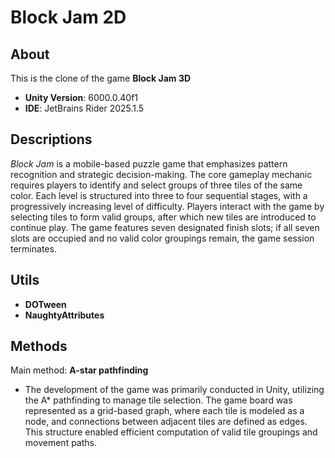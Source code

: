 # Block Jam 2D

## About
This is the clone of the game **Block Jam 3D**

- **Unity Version**: 6000.0.40f1
- **IDE**: JetBrains Rider 2025.1.5

## Descriptions
_Block Jam_ is a mobile-based puzzle game that emphasizes pattern recognition and strategic decision-making. The core gameplay mechanic requires players to identify and select groups of three tiles of the same color. Each level is structured into three to four sequential stages, with a progressively increasing level of difficulty. Players interact with the game by selecting tiles to form valid groups, after which new tiles are introduced to continue play. The game features seven designated finish slots; if all seven slots are occupied and no valid color groupings remain, the game session terminates.

## Utils
- **DOTween**
- **NaughtyAttributes**

## Methods
Main method: **A-star pathfinding**
- The development of the game was primarily conducted in Unity, utilizing the A* pathfinding to manage tile selection. The game board was represented as a grid-based graph, where each tile is modeled as a node, and connections between adjacent tiles are defined as edges. This structure enabled efficient computation of valid tile groupings and movement paths.

